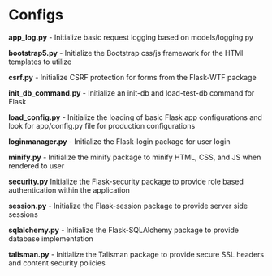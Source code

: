 # Configs

**app_log.py** - Initialize basic request logging based on models/logging.py

**bootstrap5.py** - Initialize the Bootstrap css/js framework for the HTMl templates to utilize

**csrf.py** - Initialize CSRF protection for forms from the Flask-WTF package

**init_db_command.py** - Initialize an init-db and load-test-db command for Flask

**load_config.py** - Initialize the loading of basic Flask app configurations and look for app/config.py file for production configurations

**loginmanager.py** - Initialize the Flask-login package for user login

**minify.py** - Initialize the minify package to minify HTML, CSS, and JS when rendered to user

**security.py** Initialize the Flask-security package to provide role based authentication within the application

**session.py** - Initialize the Flask-session package to provide server side sessions

**sqlalchemy.py** - Initialize the Flask-SQLAlchemy package to provide database implementation

**talisman.py** - Initialize the Talisman package to provide secure SSL headers and content security policies

